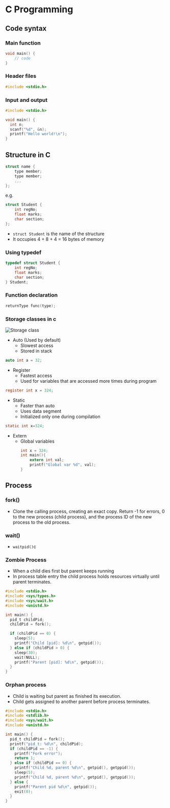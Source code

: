 # C Programming

## Code syntax

### Main function

```c
void main() {
    // code
}
```

### Header files

```c
#include <stdio.h>
```

### Input and output

```c
#include <stdio.h>

void main() {
  int n;
  scanf("%d", &n);
  printf("Hello world!\n");
}
```

## Structure in C

```c
struct name {
    type member;
    type member;
    ...
};
```

e.g.

```c
struct Student {
    int regNo;
    float marks;
    char section;
};
```

- `struct Student` is the name of the structure
- It occupies 4 + 8 + 4 = 16 bytes of memory

### Using typedef

```c
typedef struct Student {
    int regNo;
    float marks;
    char section;
} Student;
```

### Function declaration

```c
returnType func(type);
```

### Storage classes in c

![Storage class](https://media.geeksforgeeks.org/wp-content/cdn-uploads/Storage-Classes-In-C.png)

- Auto (Used by default)
    - Slowest access
    - Stored in stack

```c
auto int a = 32; 
```

- Register
    - Fastest access
    - Used for variables that are accessed more times during program

```c
register int x = 324;
```

- Static 
    - Faster than auto
    - Uses data segment
    - Initialized only one during compilation

```c
static int x=324;
```

- Extern
  - Global variables
    ```c
    int x = 324;
    int main(){
        extern int val;
        printf("Global var %d", val);
    }
    ```


## Process
### fork()
- Clone the calling process, creating an exact copy.
Return -1 for errors, 0 to the new process (child process), and the process ID of the new process to the old process.

### wait()
- `waitpid()`c 

### Zombie Process
- When a child dies first but parent keeps running
- In process table entry the child process holds resources virtually until parent terminates.

```c
#include <stdio.h>
#include <sys/types.h>
#include <sys/wait.h>
#include <unistd.h>

int main() {
  pid_t childPid;
  childPid = fork();

  if (childPid == 0) {
    sleep(5);
    printf("Child [pid]: %d\n", getpid());
  } else if (childPid > 0) {
    sleep(30);
    wait(NULL);
    printf("Parent [pid]: %d\n", getpid());
  }
}
```

### Orphan process
- Child is waiting but parent as finished its execution.
- Child gets assigned to another parent before process terminates.

```c
#include <stdio.h>
#include <stdlib.h>
#include <sys/wait.h>
#include <unistd.h>

int main() {
  pid_t childPid = fork();
  printf("pid_t: %d\n", childPid);
  if (childPid == -1) {
    printf("Fork error");
    return 1;
  } else if (childPid == 0) {
    printf("Child %d, parent %d\n", getpid(), getppid());
    sleep(5);
    printf("Child %d, parent %d\n", getpid(), getppid());
  } else {
    printf("Parent pid %d\n", getpid());
    exit(0);
  }
}
```